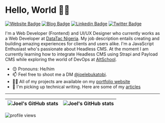 # Hello, World 👋🏾

[![Website Badge](https://img.shields.io/badge/-Portfolio-3B7EBF?style=for-the-badge&logo=Google-Chrome&logoColor=white&link=https://joelebukatobi.dev)](https://joelebukatobi.dev) [![Blog Badge](https://img.shields.io/badge/-Blog-3B7EBF?style=for-the-badge&logo=Hashnode&logoColor=white&link=https://joelebukatobi.dev/blog)](https://joelebukatobi.dev/blog) [![Linkedin Badge](https://img.shields.io/badge/-LinkedIn-3B7EBF?style=for-the-badge&logo=Linkedin&logoColor=white&link=https://www.linkedin.com/in/joelebukatobi)](https://www.linkedin.com/in/joelebukatobi) [![Twitter Badge](https://img.shields.io/badge/-@joelebukatobi-3B7EBF?style=for-the-badge&logo=twitter&logoColor=white&link=https://twitter.com/joelebukatobi)](https://twitter.com/joelebukatobi)

I'm a Web Developer (Frontend) and UI/UX Designer who currently works as a Web Developer at [DataTac Nigeria](https://datatac.ng). My job description entails creating and building amazing experiences for clients and users alike. I'm a JavaScript Enthusiast who's passionate about Headless CMS. At the moment I am currently learning how to integrate Headless CMS using Strapi and Payload CMS while exploring the world of DevOps at [AltSchool](https://altschoolafrica.com).

- 😊 Pronouns: He/him
- 📫 Feel free to shoot me a DM [@joelebukatobi](https://twitter.com/joelebukatobi).
- 👨‍💻 All of my projects are available on my [portfolio website](https://joelebukatobi.dev/projects)
- 📝 I'm picking up technical writing. Here are some of my [articles](https://joelebukatobi.dev/blog)

---

| <img align="center" src="https://github-readme-stats.vercel.app/api?username=joelebukatobi&show_icons=true&include_all_commits=true&hide_border=true" alt="Joel's GitHub stats" /> | <img align="center" src="https://github-readme-stats.vercel.app/api/top-langs/?username=joelebukatobi&langs_count=8&layout=compact&hide=php&hide_border=true" alt="Joel's GitHub stats" /> |
| ---------------------------------------------------------------------------------------------------------------------------------------------------------------------------------- | ------------------------------------------------------------------------------------------------------------------------------------------------------------------------------------------ |

<img src="https://gpvc.arturio.dev/joelebukatobi" alt="profile views">
